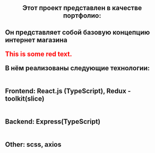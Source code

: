 <h2 align="center">Этот проект представлен в качестве портфолио:<h2>
Он представляет собой базовую концепцию интернет магазина

<p style='color:red'>This is some red text.</p>
<div>В нём реализованы следующие технологии:</div>
<br></br>
<div>Frontend: React.js (TypeScript), Redux - toolkit(slice)</div>
<br></br>
<div>Backend: Express(TypeScript)</div>
<br></br>
<div>Other: scss, axios</div>
